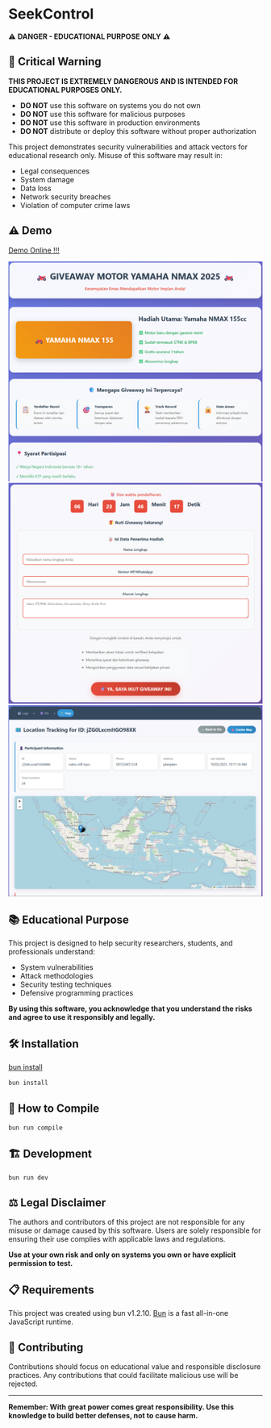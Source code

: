 # SeekControl

⚠️ **DANGER - EDUCATIONAL PURPOSE ONLY** ⚠️

## 🚨 Critical Warning

**THIS PROJECT IS EXTREMELY DANGEROUS AND IS INTENDED FOR EDUCATIONAL PURPOSES ONLY.**

- **DO NOT** use this software on systems you do not own
- **DO NOT** use this software for malicious purposes
- **DO NOT** use this software in production environments
- **DO NOT** distribute or deploy this software without proper authorization

This project demonstrates security vulnerabilities and attack vectors for educational research only. Misuse of this software may result in:

- Legal consequences
- System damage
- Data loss
- Network security breaches
- Violation of computer crime laws


## ⚠️ Demo

[Demo Online !!!](https://giveaway-nmax.jefripunza.com/)

![Giveaway](/assets/giveaway.png)
![Form](/assets/form.png)
![map](/assets/map.png)


## 📚 Educational Purpose

This project is designed to help security researchers, students, and professionals understand:

- System vulnerabilities
- Attack methodologies
- Security testing techniques
- Defensive programming practices

**By using this software, you acknowledge that you understand the risks and agree to use it responsibly and legally.**

## 🛠️ Installation

[bun install](https://bun.com/)

```bash
bun install
```

## 🚀 How to Compile

```bash
bun run compile
```

## 🏗️ Development

```bash
bun run dev
```

## ⚖️ Legal Disclaimer

The authors and contributors of this project are not responsible for any misuse or damage caused by this software. Users are solely responsible for ensuring their use complies with applicable laws and regulations.

**Use at your own risk and only on systems you own or have explicit permission to test.**

## 📋 Requirements

This project was created using bun v1.2.10. [Bun](https://bun.com) is a fast all-in-one JavaScript runtime.

## 🤝 Contributing

Contributions should focus on educational value and responsible disclosure practices. Any contributions that could facilitate malicious use will be rejected.

---

**Remember: With great power comes great responsibility. Use this knowledge to build better defenses, not to cause harm.**

